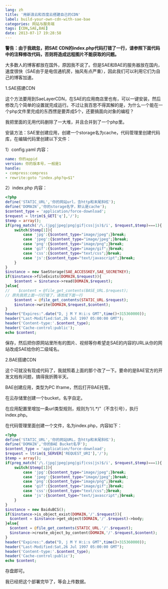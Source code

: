 ```yaml
---
lang: zh
title: '用新浪云和百度云搭建自己的CDN'
label: build-your-own-cdn-with-sae-bae
categories: 网站与服务端
tags: [CDN,SAE,BAE]
date: 2013-07-17 19:28:58
---
```

**警告：由于我疏忽，把SAE CDN的index.php代码打错了一行，请参照下面代码中的注释修改代码，否则将造成远程图片不能获取的问题。**

大多数人的博客都放在国外，原因我不说了。但是SAE和BAE的服务器放在国内，速度很快（SAE由于是电信通机房，抽风有点严重），因此我们可以利用它们为自己的博客加速。

1.SAE搭建CDN

这个方法要用到SaeLayerCDN，在SAE的应用商店里也有，可以一键安装，然后修改几个简单的设置就完成运行。不过让我百思不得其解的是，为什么一个能在一个php文件里完成的东西愣是要弄成5个，还要搞面向对象的编程？

我把里面的无用代码删除了一大堆，并且合并到了一个php里。

安装方法：SAE里创建应用，创建一个storage名为cache，代码管理里创建代码库，在编辑代码里创建以下文件：

1）config.yaml 内容：

```yaml
name: 你的appid
version: 你的版本号，一般是1
handle:
- compress:compress
- rewrite:goto "index.php?q=$1"
```

2）index.php 内容：

```php
<?php
define('STATIC_URL','你的网站url，含http和末尾斜杠');
define('DOMAIN','你的storage名字，默认是cache');
$content_type = 'application/force-download';
$request = ltrim($_GET['q'],'/');
$temp = array();
if(preg_match('/\.(jpg|jpeg|png|gif|css|js)$/i', $request,$temp)===1){
    switch($temp[1]){
        case 'jpg':{$content_type="image/jpeg";}break;
        case 'jpeg':{$content_type="image/jpeg";}break;
        case 'png':{$content_type="image/png";}break;
        case 'gif':{$content_type="image/gif";}break;
        case 'css':{$content_type="text/css";}break;
        case 'js':{$content_type="text/javascript";}break;
    }
}
$instance = new SaeStorage(SAE_ACCESSKEY,SAE_SECRETKEY);
if($instance->fileExists(DOMAIN,$request)){
    $content = $instance->read(DOMAIN,$request);
}else{
//    $content = @file_get_contents(BASE_URL.$request);
// 原先我把上面一行打错了，请改成下面一行
    $content = @file_get_contents(STATIC_URL.$request);
    $instance->write(DOMAIN,$request,$content);
}
header("Expires:".date("D, j M Y H:i:s GMT",time()+315360000));
header("Last-Modified:Sat,26 Jul 1997 05:00:00 GMT");
header('Content-type:'.$content_type);
header('Cache-control:public');
echo $content;
```

保存，然后把你原网站里所有的图片、视频等你希望走SAE的内容的URL从你的网站改成SAE给你的二级域名。

2.BAE搭建CDN

这个可就没有现成代码了，我就照着上面的那个改了一下。要命的是BAE官方的开发文档有问题，搞得我折腾半天。

BAE创建应用，类型为PC Iframe，然后打开BAE托管。

在云存储里创建一个bucket，名字自定。

在应用配置里增加一条url类型规则，规则为“/(.*)”（不含引号），执行index.php。

在代码管理里面创建一个文件，名为index.php，内容如下：

```php
<?php
define('STATIC_URL','你的网站URL，含http和末尾斜杠');
define('DOMAIN','你的BAE Bucket名字');
$content_type = 'application/force-download';
$request = ltrim($_SERVER['REQUEST_URI'],'/');
$temp = array();
if(preg_match('/\.(jpg|jpeg|png|gif|css|js)$/i', $request,$temp)===1){
    switch($temp[1]){
        case 'jpg':{$content_type="image/jpeg";}break;
        case 'jpeg':{$content_type="image/jpeg";}break;
        case 'png':{$content_type="image/png";}break;
        case 'gif':{$content_type="image/gif";}break;
        case 'css':{$content_type="text/css";}break;
        case 'js':{$content_type="text/javascript";}break;
    }
}
$instance = new BaiduBCS();
if($instance->is_object_exist(DOMAIN,'/'.$request)){
  $content = $instance->get_object(DOMAIN,'/'.$request)->body;
}else{
  $content = @file_get_contents(STATIC_URL.'/'.$request);
  $instance->create_object_by_content(DOMAIN,'/'.$request,$content);
}
header("Expires:".date("D, j M Y H:i:s GMT",time()+315360000));
header("Last-Modified:Sat,26 Jul 1997 05:00:00 GMT");
header('Content-type:'.$content_type);
header('Cache-control:public');
echo $content;
```

存盘即可。

我已经把这个部署完毕了，等会上传数据。
